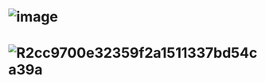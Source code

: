 # ![image](https://user-images.githubusercontent.com/68476475/114364016-9c067280-9b96-11eb-92d7-b6d9600efc85.png)

# ![R2cc9700e32359f2a1511337bd54ca39a](https://user-images.githubusercontent.com/68476475/114363562-239fb180-9b96-11eb-8016-9cca6517b4b5.png)
